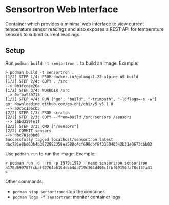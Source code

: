 # Sensortron Web Interface

Container which provides a minimal web interface to view current
temperature sensor readings and also exposes a REST API for temperature
sensors to submit current readings.

## Setup

Run `podman build -t sensortron .` to build an image.  Example:

    > podman build -t sensortron .
    [1/2] STEP 1/4: FROM docker.io/golang:1.23-alpine AS build
    [1/2] STEP 2/4: COPY . /src
    --> 0b3fceee26a
    [1/2] STEP 3/4: WORKDIR /src
    --> 0efba939713
    [1/2] STEP 4/4: RUN ["go", "build", "-trimpath", "-ldflags=-s -w"]
    go: downloading github.com/go-chi/chi/v5 v5.1.0
    --> a0c5c1a6cb5
    [2/2] STEP 1/3: FROM scratch
    [2/2] STEP 2/3: COPY --from=build /src/sensors /sensors
    --> 16bd359fe1f
    [2/2] STEP 3/3: CMD ["/sensors"]
    [2/2] COMMIT sensors
    --> dbc781e8bd6
    Successfully tagged localhost/sensortron:latest
    dbc781e8bd63b4b3972882359ea588c4cf690dbf6f335040342b21e0673cbb02

Use `podman run` to run the image.  Example:

    > podman run -d --rm -p 1979:1979 --name sensortron sensortron
    a178d699787fcbaf92764b6104cbb4da719c364d406c1fbf69156fa78c13fa41
    > 

Other commands:
- `podman stop sensortron`: stop the container
- `podman logs -f sensortron`: monitor container logs
